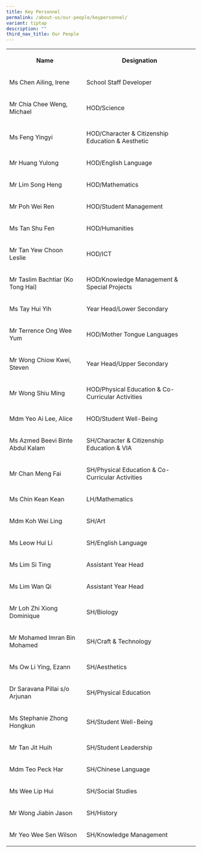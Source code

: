 ```yaml
---
title: Key Personnel
permalink: /about-us/our-people/keypersonnel/
variant: tiptap
description: ""
third_nav_title: Our People
---
```

<table><tbody><tr><th rowspan="1" colspan="1"><p>Name</p></th><th rowspan="1" colspan="1"><p>Designation</p></th></tr><tr><td rowspan="1" colspan="1"><p>Ms Chen Ailing, Irene</p></td><td rowspan="1" colspan="1"><p>School Staff Developer</p></td></tr><tr><td rowspan="1" colspan="1"><p>Mr Chia Chee Weng, Michael</p></td><td rowspan="1" colspan="1"><p>HOD/Science</p></td></tr><tr><td rowspan="1" colspan="1"><p>Ms Feng Yingyi</p></td><td rowspan="1" colspan="1"><p>HOD/Character &amp; Citizenship Education &amp; Aesthetic</p></td></tr><tr><td rowspan="1" colspan="1"><p>Mr Huang Yulong</p></td><td rowspan="1" colspan="1"><p>HOD/English Language</p></td></tr><tr><td rowspan="1" colspan="1"><p>Mr Lim Song Heng</p></td><td rowspan="1" colspan="1"><p>HOD/Mathematics</p></td></tr><tr><td rowspan="1" colspan="1"><p>Mr Poh Wei Ren</p></td><td rowspan="1" colspan="1"><p>HOD/Student Management</p></td></tr><tr><td rowspan="1" colspan="1"><p>Ms Tan Shu Fen</p></td><td rowspan="1" colspan="1"><p>HOD/Humanities</p></td></tr><tr><td rowspan="1" colspan="1"><p>Mr Tan Yew Choon Leslie</p></td><td rowspan="1" colspan="1"><p>HOD/ICT</p></td></tr><tr><td rowspan="1" colspan="1"><p>Mr Taslim Bachtiar (Ko Tong Hai)</p></td><td rowspan="1" colspan="1"><p>HOD/Knowledge Management&nbsp;&amp; Special Projects</p></td></tr><tr><td rowspan="1" colspan="1"><p>Ms Tay Hui Yih</p></td><td rowspan="1" colspan="1"><p>Year Head/Lower Secondary</p></td></tr><tr><td rowspan="1" colspan="1"><p>Mr Terrence Ong Wee Yum</p></td><td rowspan="1" colspan="1"><p>HOD/Mother Tongue Languages</p></td></tr><tr><td rowspan="1" colspan="1"><p>Mr Wong Chiow Kwei, Steven</p></td><td rowspan="1" colspan="1"><p>Year Head/Upper Secondary</p></td></tr><tr><td rowspan="1" colspan="1"><p>Mr Wong Shiu Ming</p></td><td rowspan="1" colspan="1"><p>HOD/Physical Education &amp; Co-Curricular Activities</p></td></tr><tr><td rowspan="1" colspan="1"><p>Mdm Yeo Ai Lee, Alice</p></td><td rowspan="1" colspan="1"><p>HOD/Student Well-Being</p></td></tr><tr><td rowspan="1" colspan="1"><p>Ms Azmed Beevi Binte Abdul Kalam</p></td><td rowspan="1" colspan="1"><p>SH/Character &amp; Citizenship Education &amp; VIA</p></td></tr><tr><td rowspan="1" colspan="1"><p>Mr Chan Meng Fai</p></td><td rowspan="1" colspan="1"><p>SH/Physical Education &amp; Co-Curricular Activities</p></td></tr><tr><td rowspan="1" colspan="1"><p>Ms Chin Kean Kean</p></td><td rowspan="1" colspan="1"><p>LH/Mathematics</p></td></tr><tr><td rowspan="1" colspan="1"><p>Mdm Koh Wei Ling</p></td><td rowspan="1" colspan="1"><p>SH/Art</p></td></tr><tr><td rowspan="1" colspan="1"><p>Ms Leow Hui Li</p></td><td rowspan="1" colspan="1"><p>SH/English Language</p></td></tr><tr><td rowspan="1" colspan="1"><p>Ms Lim Si Ting</p></td><td rowspan="1" colspan="1"><p>Assistant Year Head</p></td></tr><tr><td rowspan="1" colspan="1"><p>Ms Lim Wan Qi</p></td><td rowspan="1" colspan="1"><p>Assistant Year Head</p></td></tr><tr><td rowspan="1" colspan="1"><p>Mr Loh Zhi Xiong Dominique</p></td><td rowspan="1" colspan="1"><p>SH/Biology</p></td></tr><tr><td rowspan="1" colspan="1"><p>Mr Mohamed Imran Bin Mohamed</p></td><td rowspan="1" colspan="1"><p>SH/Craft &amp; Technology</p></td></tr><tr><td rowspan="1" colspan="1"><p>Ms Ow Li Ying, Ezann</p></td><td rowspan="1" colspan="1"><p>SH/Aesthetics</p></td></tr><tr><td rowspan="1" colspan="1"><p>Dr Saravana Pillai s/o Arjunan</p></td><td rowspan="1" colspan="1"><p>SH/Physical Education</p></td></tr><tr><td rowspan="1" colspan="1"><p>Ms Stephanie Zhong Hongkun</p></td><td rowspan="1" colspan="1"><p>SH/Student Well-Being</p></td></tr><tr><td rowspan="1" colspan="1"><p>Mr Tan Jit Huih</p></td><td rowspan="1" colspan="1"><p>SH/Student Leadership</p></td></tr><tr><td rowspan="1" colspan="1"><p>Mdm Teo Peck Har</p></td><td rowspan="1" colspan="1"><p>SH/Chinese Language</p></td></tr><tr><td rowspan="1" colspan="1"><p>Ms Wee Lip Hui</p></td><td rowspan="1" colspan="1"><p>SH/Social Studies</p></td></tr><tr><td rowspan="1" colspan="1"><p>Mr Wong Jiabin Jason</p></td><td rowspan="1" colspan="1"><p>SH/History</p></td></tr><tr><td rowspan="1" colspan="1"><p>Mr Yeo Wee Sen Wilson</p></td><td rowspan="1" colspan="1"><p>SH/Knowledge Management</p></td></tr></tbody></table><p></p>